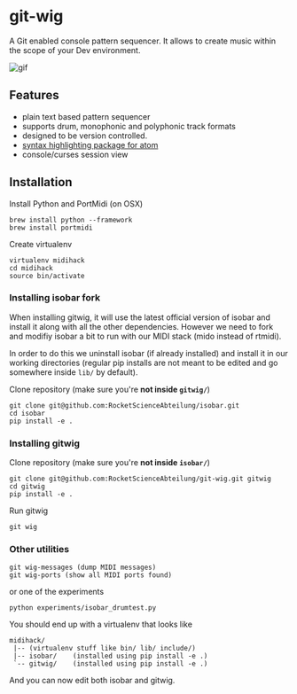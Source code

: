 # git-wig

A Git enabled console pattern sequencer. It allows to create music within the scope of your Dev environment. 

![gif](https://user-images.githubusercontent.com/72940/28498777-0454202e-6fa6-11e7-8a3c-9c85506013fa.gif)

## Features

* plain text based pattern sequencer
* supports drum, monophonic and polyphonic track formats
* designed to be version controlled. 
* [syntax highlighting package for atom](https://github.com/RocketScienceAbteilung/language-gwg)
* console/curses session view

## Installation

Install Python and PortMidi (on OSX)

    brew install python --framework
    brew install portmidi

Create virtualenv

    virtualenv midihack
    cd midihack
    source bin/activate


### Installing isobar fork

When installing gitwig, it will use the latest official version of isobar and
install it along with all the other dependencies. However we need to fork and
modifiy isobar a bit to run with our MIDI stack (mido instead of rtmidi).

In order to do this we uninstall isobar (if already installed) and install
it in our working directories (regular pip installs are not meant to be edited
and go somewhere inside `lib/` by default).

Clone repository (make sure you're **not inside `gitwig/`**)

    git clone git@github.com:RocketScienceAbteilung/isobar.git
    cd isobar
    pip install -e .


### Installing gitwig

Clone repository (make sure you're **not inside `isobar/`**)

    git clone git@github.com:RocketScienceAbteilung/git-wig.git gitwig
    cd gitwig
    pip install -e .

Run gitwig

    git wig

### Other utilities

    git wig-messages (dump MIDI messages)
    git wig-ports (show all MIDI ports found)

or one of the experiments

    python experiments/isobar_drumtest.py

You should end up with a virtualenv that looks like

    midihack/
     |-- (virtualenv stuff like bin/ lib/ include/)
     |-- isobar/    (installed using pip install -e .)
     `-- gitwig/    (installed using pip install -e .)

And you can now edit both isobar and gitwig.
